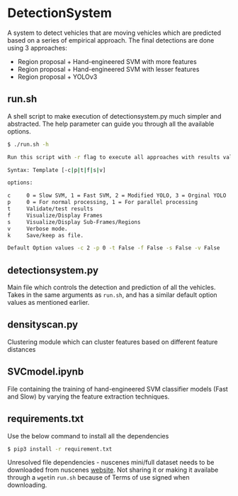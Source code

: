 # DetectionSystem

A system to detect vehicles that are moving vehicles which are predicted based on a series of empirical approach. The final detections are done using 3 approaches:

   - Region proposal + Hand-engineered SVM with more features
   - Region proposal + Hand-engineered SVM with lesser features
   - Region proposal + YOLOv3


## run.sh

A shell script to make execution of detectionsystem.py much simpler and abstracted.
The help parameter can guide you through all the available options. 
```sh
$ ./run.sh -h

Run this script with -r flag to execute all approaches with results validation enabled

Syntax: Template [-c|p|t|f|s|v]

options:

c     0 = Slow SVM, 1 = Fast SVM, 2 = Modified YOLO, 3 = Orginal YOLO
p     0 = For normal processing, 1 = For parallel processing
t     Validate/test results
f     Visualize/Display Frames
s     Visualize/Display Sub-Frames/Regions
v     Verbose mode.
k     Save/keep as file.

Default Option values -c 2 -p 0 -t False -f False -s False -v False
```
## detectionsystem.py

Main file which controls the detection and prediction of all the vehicles. Takes in the same arguments as `run.sh`, and has a similar default option values as mentioned earlier.  

## densityscan.py

Clustering module which can cluster features based on different feature distances

## SVCmodel.ipynb
File containing the training of hand-engineered SVM classifier models (Fast and Slow) by varying the feature extraction techniques.

## requirements.txt

Use the below command to install all the dependencies

```sh
$ pip3 install -r requirement.txt 
``` 
Unresolved file dependencies - nuscenes mini/full dataset needs to be downloaded from nuscenes [website](https://www.nuscenes.org/). 
Not sharing it or making it availabe through a `wget`in `run.sh` because of Terms of use signed when downloading.  
